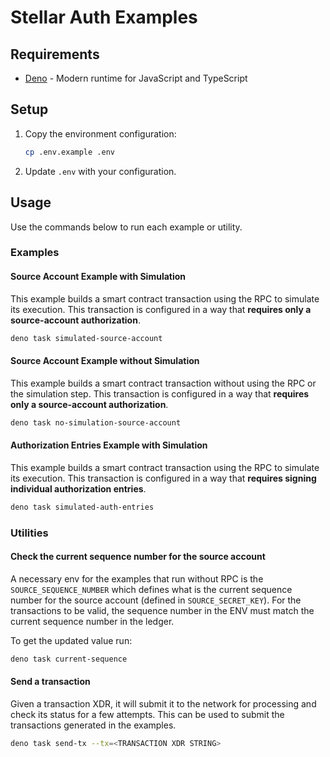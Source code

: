 # Stellar Auth Examples

## Requirements

- [Deno](https://deno.land/) - Modern runtime for JavaScript and TypeScript

## Setup

1. Copy the environment configuration:

   ```bash
   cp .env.example .env
   ```

2. Update `.env` with your configuration.

## Usage

Use the commands below to run each example or utility.

### Examples

#### Source Account Example with Simulation

This example builds a smart contract transaction using the RPC to simulate its execution. This transaction is configured in a way that **requires only a source-account authorization**.

```bash
deno task simulated-source-account
```

#### Source Account Example without Simulation

This example builds a smart contract transaction without using the RPC or the simulation step. This transaction is configured in a way that **requires only a source-account authorization**.

```bash
deno task no-simulation-source-account
```

#### Authorization Entries Example with Simulation

This example builds a smart contract transaction using the RPC to simulate its execution. This transaction is configured in a way that **requires signing individual authorization entries**.

```bash
deno task simulated-auth-entries
```

### Utilities

#### Check the current sequence number for the source account

A necessary env for the examples that run without RPC is the `SOURCE_SEQUENCE_NUMBER` which defines what is the current sequence number for the source account (defined in `SOURCE_SECRET_KEY`). For the transactions to be valid, the sequence number in the ENV must match the current sequence number in the ledger.

To get the updated value run:

```bash
deno task current-sequence
```

#### Send a transaction

Given a transaction XDR, it will submit it to the network for processing and check its status for a few attempts. This can be used to submit the transactions generated in the examples.

```bash
deno task send-tx --tx=<TRANSACTION XDR STRING>
```
